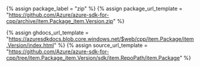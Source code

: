 {% assign package_label = "zip" %}
{% assign package_url_template = "https://github.com/Azure/azure-sdk-for-cpp/archive/item.Package_item.Version.zip" %}
<!--{% assign msdocs_url_template = "https://docs.microsoft.com/cpp/api/overview/azure/item.TrimmedPackage-readme" %}-->
{% assign ghdocs_url_template = "https://azuresdkdocs.blob.core.windows.net/$web/cpp/item.Package/item.Version/index.html" %}
{% assign source_url_template = "https://github.com/Azure/azure-sdk-for-cpp/tree/item.Package_item.Version/sdk/item.RepoPath/item.Package" %}